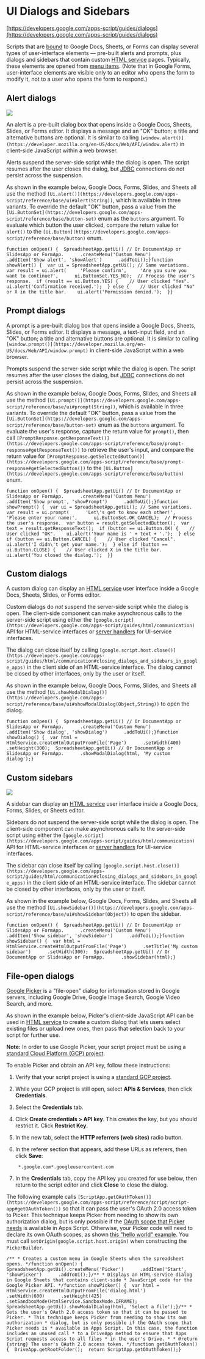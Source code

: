 # UI Dialogs and Sidebars

[https://developers.google.com/apps-script/guides/dialogs](https://developers.google.com/apps-script/guides/dialogs)

Scripts that are [bound](https://developers.google.com/apps-script/scripts_containers) to Google Docs, Sheets, or Forms can display several types of user-interface elements — pre-built alerts and prompts, plus dialogs and sidebars that contain custom [HTML service](https://developers.google.com/apps-script/guides/html) pages. Typically, these elements are opened from [menu items](https://developers.google.com/apps-script/guides/menus). (Note that in Google Forms, user-interface elements are visible only to an editor who opens the form to modify it, not to a user who opens the form to respond.)

## Alert dialogs

![](alert-5a178902-ddb2-4e1b-bffc-34cbdf841375.png)

An alert is a pre-built dialog box that opens inside a Google Docs, Sheets, Slides, or Forms editor. It displays a message and an "OK" button; a title and alternative buttons are optional. It is similar to calling `[window.alert()](https://developer.mozilla.org/en-US/docs/Web/API/window.alert)` in client-side JavaScript within a web browser.

Alerts suspend the server-side script while the dialog is open. The script resumes after the user closes the dialog, but [JDBC](https://developers.google.com/apps-script/guides/jdbc) connections do not persist across the suspension.

As shown in the example below, Google Docs, Forms, Slides, and Sheets all use the method `[Ui.alert()](https://developers.google.com/apps-script/reference/base/ui#alert(String))`, which is available in three variants. To override the default "OK" button, pass a value from the `[Ui.ButtonSet](https://developers.google.com/apps-script/reference/base/button-set)` enum as the `buttons` argument. To evaluate which button the user clicked, compare the return value for `alert()` to the `[Ui.Button](https://developers.google.com/apps-script/reference/base/button)` enum.

    function onOpen() {  SpreadsheetApp.getUi() // Or DocumentApp or SlidesApp or FormApp.      .createMenu('Custom Menu')      .addItem('Show alert', 'showAlert')      .addToUi();}function showAlert() {  var ui = SpreadsheetApp.getUi(); // Same variations.  var result = ui.alert(     'Please confirm',     'Are you sure you want to continue?',      ui.ButtonSet.YES_NO);  // Process the user's response.  if (result == ui.Button.YES) {    // User clicked "Yes".    ui.alert('Confirmation received.');  } else {    // User clicked "No" or X in the title bar.    ui.alert('Permission denied.');  }}

## Prompt dialogs

A prompt is a pre-built dialog box that opens inside a Google Docs, Sheets, Slides, or Forms editor. It displays a message, a text-input field, and an "OK" button; a title and alternative buttons are optional. It is similar to calling `[window.prompt()](https://developer.mozilla.org/en-US/docs/Web/API/window.prompt)` in client-side JavaScript within a web browser.

Prompts suspend the server-side script while the dialog is open. The script resumes after the user closes the dialog, but [JDBC](https://developers.google.com/apps-script/guides/jdbc) connections do not persist across the suspension.

As shown in the example below, Google Docs¸ Forms, Slides, and Sheets all use the method `[Ui.prompt()](https://developers.google.com/apps-script/reference/base/ui#prompt(String))`, which is available in three variants. To override the default "OK" button, pass a value from the `[Ui.ButtonSet](https://developers.google.com/apps-script/reference/base/button-set)` enum as the `buttons` argument. To evaluate the user's response, capture the return value for `prompt()`, then call `[PromptResponse.getResponseText()](https://developers.google.com/apps-script/reference/base/prompt-response#getResponseText())` to retrieve the user's input, and compare the return value for `[PromptResponse.getSelectedButton()](https://developers.google.com/apps-script/reference/base/prompt-response#getSelectedButton())` to the `[Ui.Button](https://developers.google.com/apps-script/reference/base/button)` enum.

    function onOpen() {  SpreadsheetApp.getUi() // Or DocumentApp or SlidesApp or FormApp.      .createMenu('Custom Menu')      .addItem('Show prompt', 'showPrompt')      .addToUi();}function showPrompt() {  var ui = SpreadsheetApp.getUi(); // Same variations.  var result = ui.prompt(      'Let\'s get to know each other!',      'Please enter your name:',      ui.ButtonSet.OK_CANCEL);  // Process the user's response.  var button = result.getSelectedButton();  var text = result.getResponseText();  if (button == ui.Button.OK) {    // User clicked "OK".    ui.alert('Your name is ' + text + '.');  } else if (button == ui.Button.CANCEL) {    // User clicked "Cancel".    ui.alert('I didn\'t get your name.');  } else if (button == ui.Button.CLOSE) {    // User clicked X in the title bar.    ui.alert('You closed the dialog.');  }}

## Custom dialogs

A custom dialog can display an [HTML service](https://developers.google.com/apps-script/guides/html/) user interface inside a Google Docs, Sheets, Slides, or Forms editor.

Custom dialogs do *not* suspend the server-side script while the dialog is open. The client-side component can make asynchronous calls to the server-side script using either the `[google.script](https://developers.google.com/apps-script/guides/html/communication)` API for HTML-service interfaces or [server handlers](https://developers.google.com/apps-script/guides/ui-service#ServerHandlers) for UI-service interfaces.

The dialog can close itself by calling `[google.script.host.close()](https://developers.google.com/apps-script/guides/html/communication#closing_dialogs_and_sidebars_in_google_apps)` in the client side of an HTML-service interface. The dialog cannot be closed by other interfaces, only by the user or itself.

As shown in the example below, Google Docs, Forms, Slides, and Sheets all use the method `[Ui.showModalDialog()](https://developers.google.com/apps-script/reference/base/ui#showModalDialog(Object,String))` to open the dialog.

    function onOpen() {  SpreadsheetApp.getUi() // Or DocumentApp or SlidesApp or FormApp.      .createMenu('Custom Menu')      .addItem('Show dialog', 'showDialog')      .addToUi();}function showDialog() {  var html = HtmlService.createHtmlOutputFromFile('Page')      .setWidth(400)      .setHeight(300);  SpreadsheetApp.getUi() // Or DocumentApp or SlidesApp or FormApp.      .showModalDialog(html, 'My custom dialog');}

## Custom sidebars

![](sidebar-8ebe3ee6-6d62-4a8f-a7c5-86ba1594e193.png)

A sidebar can display an [HTML service](https://developers.google.com/apps-script/guides/html/) user interface inside a Google Docs, Forms, Slides, or Sheets editor.

Sidebars do *not* suspend the server-side script while the dialog is open. The client-side component can make asynchronous calls to the server-side script using either the `[google.script](https://developers.google.com/apps-script/guides/html/communication)` API for HTML-service interfaces or [server handlers](https://developers.google.com/apps-script/guides/ui-service#ServerHandlers) for UI-service interfaces.

The sidebar can close itself by calling `[google.script.host.close()](https://developers.google.com/apps-script/guides/html/communication#closing_dialogs_and_sidebars_in_google_apps)` in the client side of an HTML-service interface. The sidebar cannot be closed by other interfaces, only by the user or itself.

As shown in the example below, Google Docs, Forms, Slides, and Sheets all use the method `[Ui.showSidebar()](https://developers.google.com/apps-script/reference/base/ui#showSidebar(Object))` to open the sidebar.

    function onOpen() {  SpreadsheetApp.getUi() // Or DocumentApp or SlidesApp or FormApp.      .createMenu('Custom Menu')      .addItem('Show sidebar', 'showSidebar')      .addToUi();}function showSidebar() {  var html = HtmlService.createHtmlOutputFromFile('Page')      .setTitle('My custom sidebar')      .setWidth(300);  SpreadsheetApp.getUi() // Or DocumentApp or SlidesApp or FormApp.      .showSidebar(html);}

## File-open dialogs

[Google Picker](https://developers.google.com/picker/) is a "file-open" dialog for information stored in Google servers, including Google Drive, Google Image Search, Google Video Search, and more.

As shown in the example below, Picker's client-side JavaScript API can be used in [HTML service](https://developers.google.com/apps-script/guides/html) to create a custom dialog that lets users select existing files or upload new ones, then pass that selection back to your script for further use.

**Note:** In order to use Google Picker, your script project must be using a [standard Cloud Platform (GCP) project](https://developers.google.com/apps-script/guides/cloud-platform-projects#standard_cloud_platform_projects).

To enable Picker and obtain an API key, follow these instructions:

1. Verify that your script project is using a [standard GCP project](https://developers.google.com/apps-script/guides/cloud-platform-projects#standard_cloud_platform_projects).
2. While your GCP project is still open, select **APIs & Services**, then click **Credentials**.
3. Select the **Credentials** tab.
4. Click **Create credentials > API key**. This creates the key, but you should restrict it. Click **Restrict Key**.
5. In the new tab, select the **HTTP referrers (web sites)** radio button.
6. In the referer section that appears, add these URLs as referers, then click **Save**: 

        *.google.com*.googleusercontent.com

7. In the **Credentials** tab, copy the API key you created for use below, then return to the script editor and click **Close** to close the dialog.

The following example calls `[ScriptApp.getOAuthToken()](https://developers.google.com/apps-script/reference/script/script-app#getOAuthToken())` so that it can pass the user's OAuth 2.0 access token to Picker. This technique keeps Picker from needing to show its own authorization dialog, but is only possible if the [OAuth scope that Picker needs](https://developers.google.com/picker/docs/#otherviews) is available in Apps Script. Otherwise, your Picker code will need to declare its own OAuth scopes, as shown [this "hello world" example](https://developers.google.com/picker/docs/#hiworld). You must call `setOrigin(google.script.host.origin)` when constructing the `PickerBuilder`.

    /** * Creates a custom menu in Google Sheets when the spreadsheet opens. */function onOpen() {  SpreadsheetApp.getUi().createMenu('Picker')      .addItem('Start', 'showPicker')      .addToUi();}/** * Displays an HTML-service dialog in Google Sheets that contains client-side * JavaScript code for the Google Picker API. */function showPicker() {  var html = HtmlService.createHtmlOutputFromFile('dialog.html')      .setWidth(600)      .setHeight(425)      .setSandboxMode(HtmlService.SandboxMode.IFRAME);  SpreadsheetApp.getUi().showModalDialog(html, 'Select a file');}/** * Gets the user's OAuth 2.0 access token so that it can be passed to Picker. * This technique keeps Picker from needing to show its own authorization * dialog, but is only possible if the OAuth scope that Picker needs is * available in Apps Script. In this case, the function includes an unused call * to a DriveApp method to ensure that Apps Script requests access to all files * in the user's Drive. * * @return {string} The user's OAuth 2.0 access token. */function getOAuthToken() {  DriveApp.getRootFolder();  return ScriptApp.getOAuthToken();}